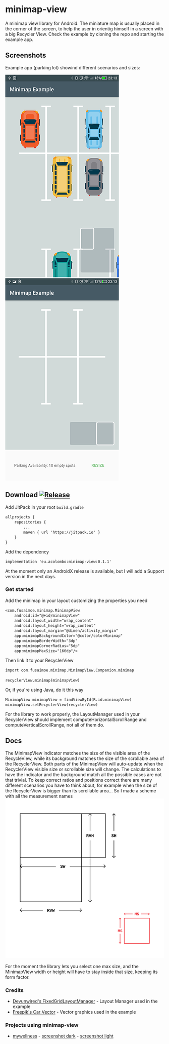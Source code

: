 # minimap-view

A minimap view library for Android. The miniature map is usually placed in the corner of the screen, to help the user in orientig himself in a screen with a big Recycler View. Check the example by cloning the repo and starting the example app.

## Screenshots

Example app (parking lot) showind different scenarios and sizes:

![big parking lot](docs/screenshots/Screenshot_20181212-231326.png)
![small parking lot](docs/screenshots/Screenshot_20181212-231340.png)

## Download   [![Release](https://jitpack.io/v/eu.acolombo/minimap-view.svg)](https://jitpack.io/#eu.acolombo/minimap-view)
Add JitPack in your root `build.gradle`
```
allprojects {
    repositories {
        ...
        maven { url 'https://jitpack.io' }
    }
}
```
Add the dependency
```
implementation 'eu.acolombo:minimap-view:0.1.1'
```

At the moment only an AndroidX release is available, but I will add a Support version in the next days.

### Get started
Add the minimap in your layout customizing the properties you need
```
<com.fusaimoe.minimap.MinimapView
    android:id="@+id/minimapView"
    android:layout_width="wrap_content"
    android:layout_height="wrap_content"
    android:layout_margin="@dimen/activity_margin"
    app:minimapBackgroundColor="@color/colorMinimap"
    app:minimapBorderWidth="3dp"
    app:minimapCornerRadius="5dp"
    app:minimapMaxSize="160dp"/>
```
Then link it to your RecyclerView
```
import com.fusaimoe.minimap.MinimapView.Companion.minimap

recyclerView.minimap(minimapView)
```
Or, if you're using Java, do it this way
```
MinimapView minimapView = findViewById(R.id.minimapView)
minimapView.setRecyclerView(recyclerView)
```

For the library to work properly, the LayoutManager used in your RecyclerView should implement computeHorizontalScrollRange and computeVerticalScrollRange, not all of them do.

## Docs

The MinimapView indicator matches the size of the visible area of the RecycleView, while its background matches the size of the scrollable area of the RecyclerView. Both parts of the MinimapView will auto-update when the RecyclerView visible size or scrollable size will change. The calculations to have the indicator and the background match all the possible cases are not that trivial. To keep correct ratios and positions correct there are many different scenarios you have to think about, for example when the size of the RecyclerView is bigger than its scrollable area... So I made a scheme with all the measurement names
![scheme](docs/scheme.svg)

For the moment the library lets you select one max size, and the MinimapView width or height will have to stay inside that size, keeping its form factor.

### Credits
- [Devunwired's FixedGridLayoutManager](https://github.com/devunwired/recyclerview-playground) - Layout Manager used in the example
- [Freepik's Car Vector](https://www.freepik.com/free-vector/top-view-of-flat-cars-on-parking-lot_1349624.htm) - Vector graphics used in the example

### Projects using minimap-view
- [mywellness](https://play.google.com/store/apps/details?id=com.technogym.mywellness) - [screenshot dark](docs/screenshots/Screenshot_20181212-000709.png) - [screenshot light](docs/screenshots/Screenshot_1544703153.png)
